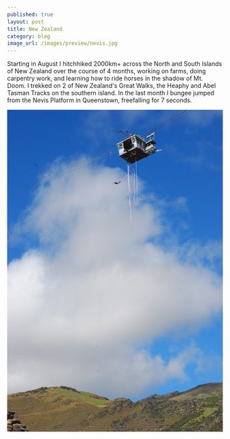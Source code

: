 ```yaml
---
published: true
layout: post
title: New Zealand
category: blog
image_url: /images/preview/nevis.jpg
---
```


Starting in August I hitchhiked 2000km+ across the North and South Islands of New Zealand over the course of 4 months, working on farms, doing carpentry work, and learning how to ride horses in the shadow of Mt. Doom. I trekked on 2 of New Zealand's Great Walks, the Heaphy and Abel Tasman Tracks on the southern island. In the last month I bungee jumped from the Nevis Platform in Queenstown, freefalling for 7 seconds. 

<img src="/images/nevis.jpg">


